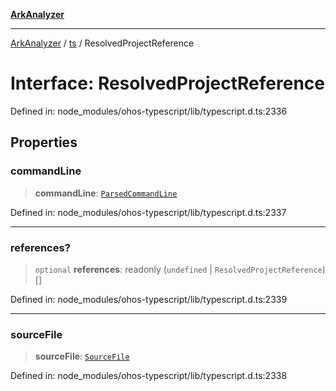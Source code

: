 [**ArkAnalyzer**](../../../../README.md)

***

[ArkAnalyzer](../../../../globals.md) / [ts](../README.md) / ResolvedProjectReference

# Interface: ResolvedProjectReference

Defined in: node\_modules/ohos-typescript/lib/typescript.d.ts:2336

## Properties

### commandLine

> **commandLine**: [`ParsedCommandLine`](ParsedCommandLine.md)

Defined in: node\_modules/ohos-typescript/lib/typescript.d.ts:2337

***

### references?

> `optional` **references**: readonly (`undefined` \| `ResolvedProjectReference`)[]

Defined in: node\_modules/ohos-typescript/lib/typescript.d.ts:2339

***

### sourceFile

> **sourceFile**: [`SourceFile`](SourceFile.md)

Defined in: node\_modules/ohos-typescript/lib/typescript.d.ts:2338
